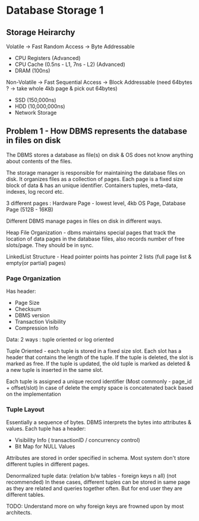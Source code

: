 # Database Storage 1

## Storage Heirarchy

Volatile -> Fast Random Access -> Byte Addressable
- CPU Registers (Advanced)
- CPU Cache (0.5ns - L1, 7ns - L2) (Advanced)
- DRAM (100ns)

Non-Volatile -> Fast Sequential Access -> Block Addressable (need 64bytes ? -> take whole 4kb page & pick out 64bytes)
- SSD (150,000ns)
- HDD (10,000,000ns)
- Network Storage

## Problem 1 - How DBMS represents the database in files on disk

The DBMS stores a database as file(s) on disk & OS does not know anything about contents of the files.

The storage manager is responsible for maintaining the database files on disk. It organizes files as a collection of pages. Each page is a fixed size block of data & has an unique identifier. Containers tuples, meta-data, indexes, log record etc.

3 different pages :
Hardware Page - lowest level, 4kb
OS Page,
Database Page (512B - 16KB)

Different DBMS manage pages in files on disk in different ways.

Heap File Organization - dbms maintains special pages that track the location of data pages in the database fiiles, also records number of free slots/page. They should be in sync.

LinkedList Structure - Head pointer points has pointer 2 lists (full page list & empty(or partial) pages)

### Page Organization

Has header:
- Page Size
- Checksum
- DBMS version
- Transaction Visibility
- Compression Info

Data: 2 ways : tuple oriented or log oriented

Tuple Oriented - each tuple is stored in a fixed size slot. Each slot has a header that contains the length of the tuple. If the tuple is deleted, the slot is marked as free. If the tuple is updated, the old tuple is marked as deleted & a new tuple is inserted in the same slot.

Each tuple is assigned a unique record identifier (Most commonly - page_id + offset/slot)
In case of delete the empty space is concatenated back based on the implementation

### Tuple Layout

Essentially a sequence of bytes. DBMS interprets the bytes into attributes & values.
Each tuple has a header:
- Visibility Info ( transactionID / concurrency control)
- Bit Map for NULL Values

Attributes are stored in order specified in schema.
Most system don't store different tuples in different pages.

Denormalized tuple data: (relation b/w tables - foreign keys n all) (not recommended)
In these cases, different tuples can be stored in same page as they are related and queries together often. But for end user they are different tables.

TODO: Understand more on why foreign keys are frowned upon by most architects.